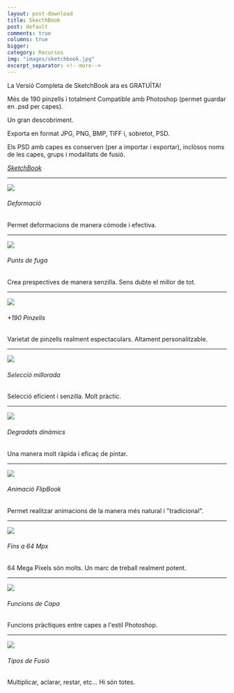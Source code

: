 ```yaml
---
layout: post-download
title: SkecthBook
post: default
comments: true
columns: true
bigger:
category: Recursos
img: "images/sketchbook.jpg"
excerpt_separator: <!--more-->
---
```


La Versió Completa de SketchBook ara es GRATUÏTA!

Més de 190 pinzells i totalment Compatible amb Photoshop (permet guardar en .psd per capes). 


<!--more-->



Un gran descobriment.

Exporta en format JPG, PNG, BMP, TIFF i, sobretot, PSD.

Els PSD amb capes es conserven (per a importar i exportar), inclòsos noms de les capes, grups i modalitats de fusió.

<em><u><a href="https://sketchbook.com" title="Visitar pàgina oficial de Sketchbook" target="_blank"><i class="icon-cloud-download"></i>SketchBook</a></u></em>


---

<a href="{{ site.baseurl }}/images/sketchbook/img1.jpg" data-lightbox="roadtrip"><img class="img-min" src="{{ site.baseurl }}/images/sketchbook/img1.jpg"></a>

###### Deformació
Permet deformacions de manera còmode i efectiva.

---

<a href="{{ site.baseurl }}/images/sketchbook/img2.jpg" data-lightbox="roadtrip"><img class="img-min" src="{{ site.baseurl }}/images/sketchbook/img2.jpg"></a>

###### Punts de fuga
Crea prespectives de manera senzilla. Sens dubte el millor de tot.

---

<a href="{{ site.baseurl }}/images/sketchbook/img3.jpg" data-lightbox="roadtrip"><img class="img-min" src="{{ site.baseurl }}/images/sketchbook/img3.jpg"></a>

###### +190 Pinzells
Varietat de pinzells realment espectaculars. Altament personalitzable.

---

<a href="{{ site.baseurl }}/images/sketchbook/img4.jpg" data-lightbox="roadtrip"><img class="img-min" src="{{ site.baseurl }}/images/sketchbook/img4.jpg"></a>

###### Selecció millorada
Selecció eficient i senzilla. Molt pràctic.

---

<a href="{{ site.baseurl }}/images/sketchbook/img5.jpg" data-lightbox="roadtrip"><img class="img-min" src="{{ site.baseurl }}/images/sketchbook/img5.jpg"></a>

###### Degradats dinàmics
Una manera molt ràpida i eficaç de pintar.

---

<a href="{{ site.baseurl }}/images/sketchbook/img6.jpg" data-lightbox="roadtrip"><img class="img-min" src="{{ site.baseurl }}/images/sketchbook/img6.jpg"></a>

###### Animació FlipBook
Permet realitzar animacions de la manera més natural i "tradicional".

---

<a href="{{ site.baseurl }}/images/sketchbook/img7.jpg" data-lightbox="roadtrip"><img class="img-min" src="{{ site.baseurl }}/images/sketchbook/img7.jpg"></a>

###### Fins a 64 Mpx
64 Mega Píxels són molts. Un marc de treball realment potent.

---

<a href="{{ site.baseurl }}/images/sketchbook/img8.jpg" data-lightbox="roadtrip"><img class="img-min" src="{{ site.baseurl }}/images/sketchbook/img8.jpg"></a>

###### Funcions de Capa
Funcions pràctiques entre capes a l'estil Photoshop.

---

<a href="{{ site.baseurl }}/images/sketchbook/img9.jpg" data-lightbox="roadtrip"><img class="img-min" src="{{ site.baseurl }}/images/sketchbook/img9.jpg"></a>

###### Tipos de Fusió
Multiplicar, aclarar, restar, etc... Hi són totes.




